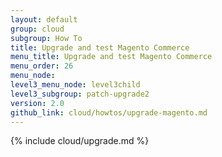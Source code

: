 ```yaml
---
layout: default
group: cloud
subgroup: How To
title: Upgrade and test Magento Commerce
menu_title: Upgrade and test Magento Commerce
menu_order: 26
menu_node:
level3_menu_node: level3child
level3_subgroup: patch-upgrade2
version: 2.0
github_link: cloud/howtos/upgrade-magento.md
---
```


{% include cloud/upgrade.md %}

